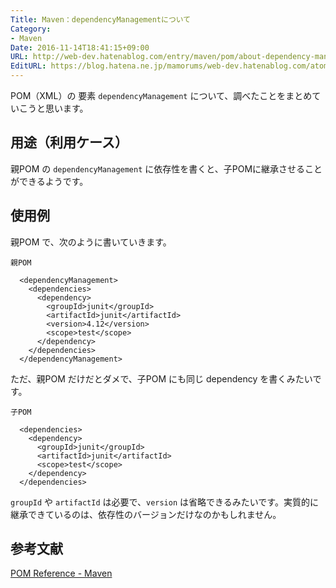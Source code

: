 ```yaml
---
Title: Maven：dependencyManagementについて
Category:
- Maven
Date: 2016-11-14T18:41:15+09:00
URL: http://web-dev.hatenablog.com/entry/maven/pom/about-dependency-management
EditURL: https://blog.hatena.ne.jp/mamorums/web-dev.hatenablog.com/atom/entry/10328749687194352950
---
```


POM（XML）の 要素 `dependencyManagement` について、調べたことをまとめていこうと思います。


## 用途（利用ケース）
親POM の `dependencyManagement` に依存性を書くと、子POMに継承させることができるようです。


## 使用例
親POM で、次のように書いていきます。

`親POM`

```
  <dependencyManagement>
    <dependencies>
      <dependency>
        <groupId>junit</groupId>
        <artifactId>junit</artifactId>
        <version>4.12</version>
        <scope>test</scope>
      </dependency>
    </dependencies>
  </dependencyManagement>
```

ただ、親POM だけだとダメで、子POM にも同じ dependency を書くみたいです。

`子POM`

```
  <dependencies>
    <dependency>
      <groupId>junit</groupId>
      <artifactId>junit</artifactId>
      <scope>test</scope>
    </dependency>
  </dependencies>
```

`groupId` や `artifactId` は必要で、`version` は省略できるみたいです。実質的に継承できているのは、依存性のバージョンだけなのかもしれません。


## 参考文献
[POM Reference - Maven](https://maven.apache.org/pom.html)
